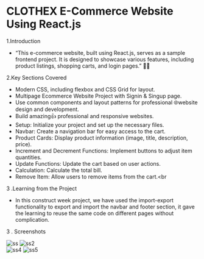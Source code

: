 # CLOTHEX E-Commerce Website  Using React.js


1.Introduction

 - “This e-commerce website, built using React.js, serves as a sample frontend project. It is designed to showcase  various features, including product listings, shopping carts, and login pages.” 🛒🌟
  
2.Key Sections Covered

- Modern CSS, including flexbox and CSS Grid for layout.<br>
- Multipage Ecommerce Website Project with Signin & Singup page.<br>
- Use common components and layout patterns for professional 🌐website design and development.<br>
- Build amazing👍 professional and responsive websites.<br>
- Setup: Initialize your project and set up the necessary files.<br>
- Navbar: Create a navigation bar for easy access to the cart.<br>
-  Product Cards: Display product information (image, title, description, price).<br>
- Increment and Decrement Functions: Implement buttons to adjust item quantities.<br>
- Update Functions: Update the cart based on user actions.<br>
- Calculation: Calculate the total bill.<br>
- Remove Item: Allow users to remove items from the cart.<br


3 .Learning from the Project

- In this construct week project, we have used the import-export functionality to export and import the navbar and footer section, it gave the learning to reuse the same code on different pages without complication.

3 . Screenshots

![ss](https://github.com/Rahul02M/CLOTHEX-E-commerce-website/assets/133855195/a93bbbd3-667a-4ee9-bf4e-88fe4dac9c76)      ![ss2](https://github.com/Rahul02M/CLOTHEX-E-commerce-website/assets/133855195/1c4a8757-7992-4f2a-8cfd-199767e56c8f) <br>
![ss4](https://github.com/Rahul02M/CLOTHEX-E-commerce-website/assets/133855195/46aa2e92-06f4-4fdb-80d7-976892023dd2)           ![ss5](https://github.com/Rahul02M/CLOTHEX-E-commerce-website/assets/133855195/6187f1c8-a598-47f7-afd1-312b6d28fe85)



